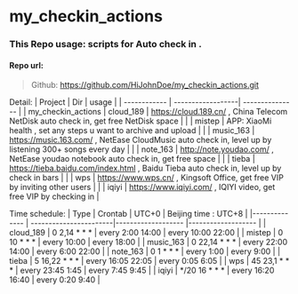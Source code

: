 # my_checkin_actions
### This Repo usage:   scripts for Auto check in .
   

#### Repo url:
> Github: https://github.com/HiJohnDoe/my_checkin_actions.git

Detail:
|    Project            | Dir               |     usage                                                                                       |
| ------------          | ------------------| ---------------                                                                                 |
|  my_checkin_actions   | cloud_189         |  https://cloud.189.cn/ , China Telecom NetDisk auto check in,  get free NetDisk space           |
|                       | mistep            |  APP: XiaoMi health , set any steps u want to archive and upload                                |
|                       | music_163         |  https://music.163.com/ , NetEase CloudMusic auto check in, level up by listening 300+ songs every day |
|                       | note_163          |  http://note.youdao.com/ , NetEase youdao notebook auto check in,  get free space               |
|                       | tieba             |  https://tieba.baidu.com/index.html , Baidu Tieba auto check in,  level up by check in bars     |
|                       | wps               |  https://www.wps.cn/ , Kingsoft Office,  get free VIP by inviting other users                   |
|                       | iqiyi             |  https://www.iqiyi.com/ , IQIYI video,  get free VIP by checking in                   |

Time schedule:
|    Type           |         Crontab        |       UTC+0         |  Beijing time : UTC+8    |
|--------------     | -----------------------|-------------------  |-------------------       |
|     cloud_189     |       0 2,14 * * *     |  every 2:00 14:00   |    every 10:00 22:00     |
|     mistep        |       0 10 * * *       |  every 10:00        |    every 18:00           |
|     music_163     |       0 22,14 * * *    |  every 22:00 14:00  |    every 6:00 22:00      |
|     note_163      |       0 1 * * *        |  every 1:00         |    every 9:00            |
|     tieba         |       5 16,22 * * *    |  every 16:05 22:05  |    every 0:05 6:05       |
|     wps           |       45 23,1 * * *    |  every 23:45 1:45   |    every 7:45 9:45       |
|     iqiyi         |       */20 16 * * *    |  every 16:20 16:40  |    every 0:20 9:40       |


